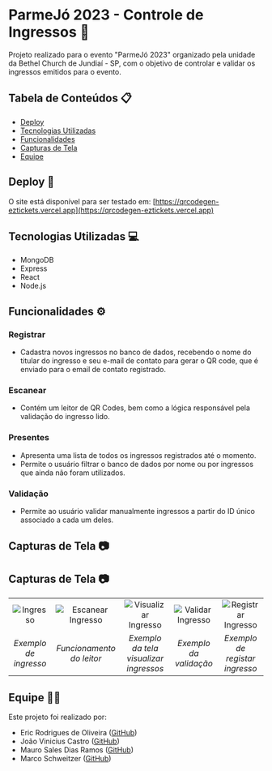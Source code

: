 # ParmeJó 2023 - Controle de Ingressos 🎫

Projeto realizado para o evento "ParmeJó 2023" organizado pela unidade da Bethel Church de Jundiaí - SP, com o objetivo de controlar e validar os ingressos emitidos para o evento.

## Tabela de Conteúdos 📋

- [Deploy](#deploy)
- [Tecnologias Utilizadas](#tecnologias-utilizadas)
- [Funcionalidades](#funcionalidades)
- [Capturas de Tela](#capturas-de-tela)
- [Equipe](#equipe)

## Deploy 🚀

O site está disponível para ser testado em: [https://qrcodegen-eztickets.vercel.app](https://qrcodegen-eztickets.vercel.app)

## Tecnologias Utilizadas 💻

- MongoDB 
- Express 
- React 
- Node.js 

## Funcionalidades ⚙️

### Registrar

- Cadastra novos ingressos no banco de dados, recebendo o nome do titular do ingresso e seu e-mail de contato para gerar o QR code, que é enviado para o email de contato registrado.

### Escanear

- Contém um leitor de QR Codes, bem como a lógica responsável pela validação do ingresso lido.

### Presentes

- Apresenta uma lista de todos os ingressos registrados até o momento.
- Permite o usuário filtrar o banco de dados por nome ou por ingressos que ainda não foram utilizados.

### Validação

- Permite ao usuário validar manualmente ingressos a partir do ID único associado a cada um deles.

## Capturas de Tela 📷

## Capturas de Tela 📷

<table>
  <tr>
    <td align="center"><img src="https://imgur.com/Jj42SYI" alt="Ingresso" ></td>
    <td align="center"><img src="https://imgur.com/W8xgaIU" alt="Escanear Ingresso" ></td>
    <td align="center"><img src="https://imgur.com/JlJ9wqJ" alt="Visualizar Ingresso" ></td>
    <td align="center"><img src="https://imgur.com/4URw7Pn" alt="Validar Ingresso" ></td>
    <td align="center"><img src="https://imgur.com/d3vFrIS" alt="Registrar Ingresso"  ></td>
  </tr>
  <tr>
    <td align="center"><em>Exemplo de ingresso</em></td>
    <td align="center"><em>Funcionamento do leitor</em></td>
    <td align="center"><em>Exemplo da tela visualizar ingressos</em></td>
    <td align="center"><em>Exemplo da validação</em></td>
    <td align="center"><em>Exemplo de registar ingresso</em></td>
  </tr>
</table>


## Equipe 👨‍💻

Este projeto foi realizado por:

- Eric Rodrigues de Oliveira ([GitHub](https://github.com/ericrodrigues00))
- João Vinicius Castro ([GitHub](https://github.com/akastroo))
- Mauro Sales Dias Ramos ([GitHub](https://github.com/maurosdr))
- Marco Schweitzer ([GitHub](https://github.com/MarcoSchwepps))
